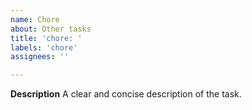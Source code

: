 ```yaml
---
name: Chore
about: Other tasks
title: 'chore: '
labels: 'chore'
assignees: ''

---
```


**Description**
A clear and concise description of the task.
